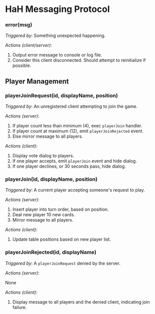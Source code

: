 HaH Messaging Protocol
======================

### error(msg)

*Triggered by*: Something unexpected happening.

*Actions (client/server)*:

1. Output error message to console or log file.
2. Consider this client disconnected. Should attempt to reinitialize if possible.


Player Management
-----------------

### playerJoinRequest(id, displayName, position)

*Triggered by*: An unregistered client attempting to join the game.

*Actions (server)*:

1. If player count less than minimum (4), exec `playerJoin` handler.
2. If player count at maximum (12), emit `playerJoinRejected` event.
3. Else mirror message to all players.

*Actions (client)*:

1. Display vote dialog to players.
2. If one player accepts, emit `playerJoin` event and hide dialog.
3. If one player declines, or 30 seconds pass, hide dialog.


### playerJoin(id, displayName, position)

*Triggered by*: A current player accepting someone's request to play.

*Actions (server)*:

1. Insert player into turn order, based on position.
2. Deal new player 10 new cards.
3. Mirror message to all players.

*Actions (client)*:

1. Update table positions based on new player list.


### playerJoinRejected(id, displayName)

*Triggered by*: A `playerJoinRequest` denied by the server.

*Actions (server)*:

None

*Actions (client)*:

1. Display message to all players and the denied client, indicating join failure.